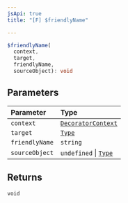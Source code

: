 ```yaml
---
jsApi: true
title: "[F] $friendlyName"

---
```

```ts
$friendlyName(
  context,
  target,
  friendlyName,
  sourceObject): void
```

## Parameters

| Parameter | Type |
| :------ | :------ |
| `context` | [`DecoratorContext`](Interface.DecoratorContext.md) |
| `target` | [`Type`](Type.Type.md) |
| `friendlyName` | `string` |
| `sourceObject` | `undefined` \| [`Type`](Type.Type.md) |

## Returns

`void`
